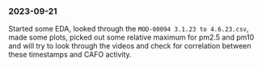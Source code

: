 ### 2023-09-21
Started some EDA, looked through the `MOD-00094 3.1.23 to 4.6.23.csv`, made some plots, picked out some relative maximum for pm2.5 and pm10 and will try to look through the videos and check for correlation between these timestamps and CAFO activity.
